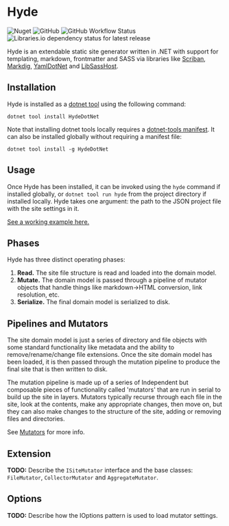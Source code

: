 # Hyde

![Nuget](https://img.shields.io/nuget/v/HydeDotNet) ![GitHub](https://img.shields.io/github/license/tom-wolfe/Hyde) ![GitHub Workflow Status](https://img.shields.io/github/actions/workflow/status/tom-wolfe/Hyde/ci.yml) ![Libraries.io dependency status for latest release](https://img.shields.io/librariesio/release/nuget/HydeDotNet)

Hyde is an extendable static site generator written in .NET with support for templating, markdown, frontmatter and SASS via libraries like [Scriban](https://github.com/scriban/scriban), [Markdig](https://github.com/xoofx/markdig), [YamlDotNet](https://github.com/aaubry/YamlDotNet) and [LibSassHost](https://github.com/Taritsyn/LibSassHost).

## Installation

Hyde is installed as a [dotnet tool](https://learn.microsoft.com/en-us/dotnet/core/tools/global-tools) using the following command:

```dotnetcli
dotnet tool install HydeDotNet
```

Note that installing dotnet tools locally requires a [dotnet-tools manifest](https://learn.microsoft.com/en-us/dotnet/core/tools/local-tools-how-to-use#create-a-manifest-file).
It can also be installed globally without requiring a manifest file:

```dotnetcli
dotnet tool install -g HydeDotNet
```

## Usage

Once Hyde has been installed, it can be invoked using the `hyde` command if installed globally, or `dotnet tool run hyde` from the project directory if installed locally. Hyde takes one argument: the path to the JSON project file with the site settings in it.

[See a working example here.](./example/README.md)

## Phases

Hyde has three distinct operating phases:

1. **Read.** The site file structure is read and loaded into the domain model.
2. **Mutate.** The domain model is passed through a pipeline of mutator objects that handle things like markdown->HTML conversion, link resolution, etc.
3. **Serialize.** The final domain model is serialized to disk.

## Pipelines and Mutators

The site domain model is just a series of directory and file objects with some standard functionality like metadata and the ability to remove/rename/change file extensions. Once the site domain model has been loaded, it is then passed through the mutation pipeline to produce the final site that is then written to disk.

The mutation pipeline is made up of a series of Independent but composable pieces of functionality called 'mutators' that are run in serial to build up the site in layers. Mutators typically recurse through each file in the site, look at the contents, make any appropriate changes, then move on, but they can also make changes to the structure of the site, adding or removing files and directories.

See [Mutators](./docs/mutators.md) for more info.

## Extension

**TODO:** Describe the `ISiteMutator` interface and the base classes: `FileMutator`, `CollectorMutator` and `AggregateMutator`.

## Options

**TODO:** Describe how the IOptions pattern is used to load mutator settings.
